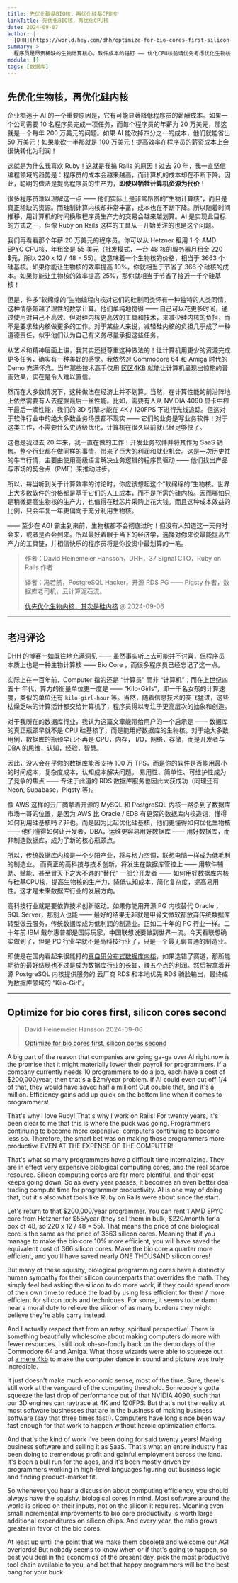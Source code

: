 ```yaml
---
title: 先优化碳基BIO核，再优化硅基CPU核
linkTitle: 先优化BIO核，再优化CPU核
date: 2024-09-07
author: |
  [DHH](https://world.hey.com/dhh/optimize-for-bio-cores-first-silicon-cores-second-112a6c3f) | [译者：冯若航](https://vonng.com)（[@Vonng](https://vonng.com/en/)）| [微信公众号]()
summary: >
  程序员是昂贵稀缺的生物计算核心，软件成本的锚钉 —— 优化CPU核前请优先考虑优化生物核。
module: []
tags: [数据库]
---
```



## 先优化生物核，再优化硅内核

企业痴迷于 AI 的一个重要原因是，它有可能显著降低程序员的薪酬成本。如果一个公司需要 10 名程序员完成一项任务，而每个程序员的年薪为 20 万美元，那这就是一个每年 200 万美元的问题。如果 AI 能砍掉四分之一的成本，他们就能省出 50 万美元！如果能砍一半那就是 100 万美元！提高效率在程序员的薪资成本上会很快转化为利润！

这就是为什么我喜欢 Ruby！这就是我搞 Rails 的原因！过去 20 年，我一直坚信编程领域的趋势是：程序员的成本会越来越高，而计算机的成本却在不断下降。因此，聪明的做法是提高程序员的生产力，**即使以牺牲计算机资源为代价**！

很多程序员难以理解这一点 —— 他们实际上是非常昂贵的“生物计算核”，而且是真正稀缺的资源。而硅制计算内核却非常丰富，成本也在不断下降。所以随着时间推移，用计算机的时间换取程序员生产力的交易会越来越划算。AI 是实现此目标的方式之一，但像 Ruby on Rails 这样的工具从一开始关注的也是这个问题。

我们再看看那个年薪 20 万美元的程序员。你可以从 Hetzner 租用 1 个 AMD EPYC CPU核，年租金是 55 美元（批发模式，一台 48 核的服务器月租金 220 \$元，所以 220 x 12 / 48 = 55）。这意味着一个生物核的价格，相当于 3663 个硅基核。如果你能让生物核的效率提高 10%，你就相当于节省了 366 个硅核的成本。如果你能让生物核的效率提高 25%，那你就相当于节省了接近一千个硅基核！

但是，许多“软绵绵的”生物编程内核对它们的硅制同类怀有一种独特的人类同情，这种情感超越了理性的数学计算。他们单纯地觉得 —— 自己可以花更多时间，通过使用对自己不高效、但对硅内核更高效的工具和技术，来减少硅内核的负担，而不是要求硅内核做更多的工作。对于某些人来说，减轻硅内核的负担几乎成了一种道德责任，似乎他们认为自己有义务尽量承担这些任务。

从艺术和精神层面上讲，我其实还挺尊重这种做法的！让计算机用更少的资源完成更多任务，确实有一种美好的感觉。我依然对 Commodore 64 和 Amiga 时代的 Demo 充满怀念。当年那些技术高手仅用 [区区4KB](https://www.youtube.com/watch?v=wl6mXn_wHEw) 就能让计算机呈现出惊艳的音画效果，实在是令人难以置信。

然而在大多数情况下，这种做法在经济上并不划算。当然，在计算性能的前沿阵地上依然需要有人去挖掘最后一丝性能。比如，需要有人从 NVIDIA 4090 显卡中榨干最后一滴性能，我们的 3D 引擎才能在 4K / 120FPS 下进行光线追踪。但这对于软件行业中的绝大多数业务场景都不现实 —— 它们的业务是写业务软件！对于这类工作，不需要什么史诗级优化，计算机在很久以前就已经足够快了。

这也是我过去 20 年来，我一直在做的工作！开发业务软件并将其作为 SaaS 销售。整个行业都在做同样的事情，带来了巨大的利润和就业机会。这是一次历史性的牛市行情，主要由使用高级语言解决业务逻辑的程序员驱动 —— 他们找出产品与市场的契合点（PMF）来推动进步。

所以，每当听到关于计算效率的讨论时，你应该想起这个“软绵绵的”生物核。世界上大多数软件的价格都是基于它们的人工成本，而不是所需的硅内核。因而哪怕只是稍微提高生物核的生产力，也值得在硅芯片采购上花大钱。而且这种成本效益的比例，只会年复一年更偏向于充分利用生物核。

—— 至少在 AGI 霸主到来前，生物核都不会彻底过时！但没有人知道这一天何时会来，或者是否会到来。所以最好着眼于当下的经济学，选择对你来说最能提高生产力的工具链，并相信快乐的程序员将是你投资中最划算的一笔。


> 作者：David Heinemeier Hansson，DHH，37 Signal CTO，Ruby on Rails 作者
>
> 译者：冯若航，PostgreSQL Hacker，开源 RDS PG —— Pigsty 作者，数据库老司机，云计算泥石流。
>
> [优先优化生物内核，其次是硅内核](https://world.hey.com/dhh/optimize-for-bio-cores-first-silicon-cores-second-112a6c3f) @ 2024-09-06




--------

## 老冯评论

DHH 的博客一如既往地充满洞见 —— 虽然事实听上去可能并不讨喜，但程序员本质上也是一种生物计算核 —— Bio Core ，而很多程序员已经忘记了这一点。

实际上在一百年前，Computer 指的还是 “计算员” 而非 “计算机”；而在上世纪四五十 年代，算力的衡量单位更一度是 ——  “Kilo-Girls”，即一千名女孩的计算速度，类似的单位还有 `kilo-girl-hour` 等。当然，随着信息技术的突飞猛进，这些枯燥乏味的计算活计都交给计算机了，程序员得以专注于更高层次的抽象和创造。

对于我所在的数据库行业，我认为这篇文章能带给用户的一个启示是 —— 数据库的真正瓶颈早就不是 CPU 硅基核了，而是能用好数据库的生物核。对于绝大多数用例，数据库的瓶颈早已不再是 CPU，内存， I/O，网络，存储，而是开发者与 DBA 的思维，认知，经验，智慧。

因此，没人会在乎你的数据库能否支持 100 万 TPS，而是你的软件是否能用最小的时间成本，复杂度成本，认知成本解决问题。
易用性、简单性、可维护性成为了竞争的焦点 —— 专注于此道的 RDS 数据库服务也因此大获成功（同理还有 Neon, Supabase，Pigsty 等）。

像 AWS 这样的云厂商拿着开源的 MySQL 和 PostgreSQL 内核一路杀到了数据库市场一哥的位置，是因为 AWS 比 Oracle / EDB 有更深的数据库内核造诣，懂得如何利用硅基核吗？非也。而是因为比起优化硅基核，他们更懂得如何优化生物核 —— 他们懂得如何让开发者，DBA，运维更容易用好数据库 —— 用好数据库，而非制造数据库，成为了新的核心瓶颈点。

所以，传统数据库内核是一个夕阳产业，将与格力空调，联想电脑一样成为低毛利的制造业。 而真正的高科技与技术创新，将发生在数据库管控上 —— 用软件辅助、赋能、甚至冒天下之大不韪的“替代” 一部分开发者 —— 如何用好数据库内核与硅基CPU核，提高生物核的生产力，降低认知成本，简化复杂度，提高易用性。这才是未来数据库行业的发展方向。




高科技行业就是要依靠技术创新驱动。如果你能用开源 PG 内核替代 Oracle ，SQL Server，那别人也能 —— 最好的结果无非就是甲骨文微软都放弃传统数据库转型做云服务，传统数据库成为低利润的制造业。正如二十年的 PC 行业一样。二十年前 IBM 戴尔惠普都是国际玩家，中国联想说要做到世界一流。今天看联想确实做到了，但是 PC 行业早就不是高科技行业了，只是一个最无聊普通的制造业。

即使是在国内看起来很能打的[真自研分布式数据库内核](/db/distributive-bullshit)，如果选错了赛道，那所能期待的最好结局也不过是成为数据库行业的长虹，赚五个点的利润。然后被拿着开源 PostgreSQL 内核提供服务的 云厂商 RDS 和本地优先 RDS 骑脸输出，最终成为数据库领域的 “Kilo-Girl”。




--------

## Optimize for bio cores first, silicon cores second

> David Heinemeier Hansson 2024-09-06
>
> [Optimize for bio cores first, silicon cores second](https://world.hey.com/dhh/optimize-for-bio-cores-first-silicon-cores-second-112a6c3f)

A big part of the reason that companies are going ga-ga over AI right now is the promise that it might materially lower their payroll for programmers. If a company currently needs 10 programmers to do a job, each have a cost of $200,000/year, then that's a $2m/year problem. If AI could even cut off 1/4 of that, they would have saved half a million! Cut double that, and it's a million. Efficiency gains add up quick on the bottom line when it comes to programmers!


That's why I love Ruby! That's why I work on Rails! For twenty years, it's been clear to me that this is where the puck was going. Programmers continuing to become more expensive, computers continuing to become less so. Therefore, the smart bet was on making those programmers more productive EVEN AT THE EXPENSE OF THE COMPUTER!


That's what so many programmers have a difficult time internalizing. They are in effect very expensive biological computing cores, and the real scarce resource. Silicon computing cores are far more plentiful, and their cost keeps going down. So as every year passes, it becomes an even better deal trading compute time for programmer productivity. AI is one way of doing that, but it's also what tools like Ruby on Rails were about since the start.


Let's return to that $200,000/year programmer. You can rent 1 AMD EPYC core from Hetzner for $55/year (they sell them in bulk, $220/month for a box of 48, so 220 x 12 / 48 = 55). That means the price of one biological core is the same as the price of 3663 silicon cores. Meaning that if you manage to make the bio core 10% more efficient, you will have saved the equivalent cost of 366 silicon cores. Make the bio core a quarter more efficient, and you'll have saved nearly ONE THOUSAND silicon cores!


But many of these squishy, biological programming cores have a distinctly human sympathy for their silicon counterparts that overrides the math. They simply feel bad asking the silicon to do more work, if they could spend more of their own time to reduce the load by using less efficient for them / more efficient for silicon tools and techniques. For some, it seems to be damn near a moral duty to relieve the silicon of as many burdens they might believe they're able carry instead.



And I actually respect that from an artsy, spiritual perspective! There *is* something beautifully wholesome about making computers do more with fewer resources. I still look oh-so-fondly back on the demo days of the Commodore 64 and Amiga. What those wizards were able to squeeze out of [a mere 4kb](https://www.youtube.com/watch?v=wl6mXn_wHEw) to make the computer dance in sound and picture was truly incredible.


It just doesn't make much economic sense, most of the time. Sure, there's still work at the vanguard of the computing threshold. Somebody's gotta squeeze the last drop of performance out of that NVIDIA 4090, such that our 3D engines can raytrace at 4K and 120FPS. But that's not the reality at most software businesses that are in the business of making business software (say that three times fast!). Computers have long since been way fast enough for that work to happen without heroic optimization efforts.


And that's the kind of work I've been doing for said twenty years! Making business software and selling it as SaaS. That's what an entire industry has been doing to tremendous profit and gainful employment across the land. It's been a bull run for the ages, and it's been mostly driven by programmers working in high-level languages figuring out business logic and finding product-market fit.



So whenever you hear a discussion about computing efficiency, you should always have the squishy, biological cores in mind. Most software around the world is priced on their inputs, not on the silicon it requires. Meaning even small incremental improvements to bio core productivity is worth large additional expenditures on silicon chips. And every year, the ratio grows greater in favor of the bio cores.



At least up until the point that we make them obsolete and welcome our AGI overlords! But nobody seems to know when or if that's going to happen, so best you deal in the economics of the present day, pick the most productive tool chain available to you, and bet that happy programmers will be the best bang for your buck.
